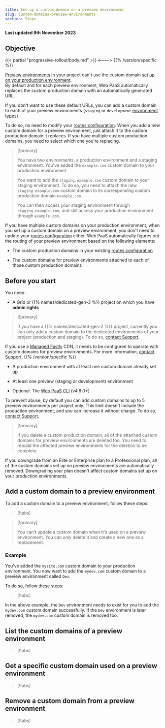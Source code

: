 ```yaml
---
title: Set up a custom domain on a preview environment
slug: custom-domains-preview-environments
section: Steps
---
```


**Last updated 9th November 2023**



## Objective  


{{< partial "progressive-rollout/body.md" >}}
<--->
{{% /version/specific %}}

[Preview environments](/glossary.md#preview-environment) in your project can't use the custom domain [set up on your production environment](../domains/domains-steps).<br/>
By default and for each preview environment,
Web PaaS automatically replaces the custom production domain
with an automatically generated URL.

If you don't want to use these default URLs,
you can add a custom domain to each of your preview environments
(`staging` or `development` [environment types](/glossary.md#environment-type)).

To do so, no need to modify your [routes configuration](../../define-routes).
When you add a new custom domain for a preview environment,
just attach it to the custom production domain it replaces.
If you have multiple custom production domains,
you need to select which one you're replacing.

> [!primary]  
> 
> You have two environments, a production environment and a staging environment.
> You've added the `example.com` custom domain to your production environment.
> 
> You want to add the `staging.example.com` custom domain to your staging environment.
> To do so, you need to attach the new `staging.example.com` custom domain
> to its corresponding custom production domain `example.com`. 
> 
> You can then access your staging environment through `staging.example.com`,
> and still access your production environment through `example.com`.
> 
> 

If you have multiple custom domains on your production environment,
when you set up a custom domain on a preview environment,
you don't need to update your [routes configuration](../../define-routes) either.
Web PaaS automatically figures out the routing of your preview environment
based on the following elements:

- The custom production domains in your existing [routes configuration](../../define-routes)

- The custom domains for preview environments attached to each of those custom production domains


## Before you start

You need:


- A Grid or {{% names/dedicated-gen-3 %}} project on which you have **admin rights** <BR> 


> [!primary]  
> 
>   If you have a {{% names/dedicated-gen-2 %}} project,
>   currently you can only add a custom domain to the dedicated environments of your project (production and staging).
>   To do so, [contact Support](https://console.platform.sh/-/users/~/tickets/open).
> 
> 

  If you use a [Managed Fastly](../domains/domains-cdn/managed-fastly) CDN,
  it needs to be configured to operate with custom domains for preview environments.
  For more information, [contact Support](https://console.platform.sh/-/users/~/tickets/open).
{{% /version/specific %}}
- A production environment with at least one custom domain already set up

- At least one preview (staging or development) environment

- Optional: The [Web PaaS CLI](../../administration/administration-cli) (v4.8.0+)


To prevent abuse, by default you can add custom domains to up to 5 preview environments per project only.
This limit doesn't include the production environment,
and you can increase it without charge.
To do so, [contact Support](../../learn/learn-overview/get-support).

> [!primary]  
> 
> If you delete a custom production domain,
> all of the attached custom domains for preview environments are deleted too.
> You need to rebuild the affected preview environments for the deletion to be complete.
> 
 > 

If you downgrade from an Elite or Enterprise plan to a Professional plan,
all of the custom domains set up on preview environments are automatically removed.
Downgrading your plan doesn't affect custom domains set up on your production environments.

## Add a custom domain to a preview environment

To add a custom domain to a preview environment, follow these steps:

> [!tabs]      

> [!primary]  
> 
> You can’t update a custom domain when it's used on a preview environment.
> You can only delete it and create a new one as a replacement.
> 
> 

### Example

You've added the `mysite.com` custom domain to your production environment.
You now want to add the `mydev.com` custom domain to a preview environment called `Dev`.

To do so, follow these steps:

> [!tabs]      

In the above example, the `Dev` environment needs to exist
for you to add the `mydev.com` custom domain successfully.
If the `Dev` environment is later removed,
the `mydev.com` custom domain is removed too.

## List the custom domains of a preview environment

> [!tabs]      

## Get a specific custom domain used on a preview environment

> [!tabs]      

## Remove a custom domain from a preview environment

> [!tabs]      
